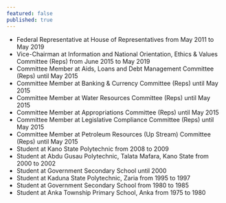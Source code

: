 ```yaml
---
featured: false
published: true
---
```

* Federal Representative at House of Representatives from May 2011 to May 2019
* Vice-Chairman at Information and National Orientation, Ethics & Values Committee (Reps) from June 2015 to May 2019
* Committee Member at Aids, Loans and Debt Management Committee (Reps) until May 2015
* Committee Member at Banking & Currency Committee (Reps) until May 2015
* Committee Member at Water Resources Committee (Reps) until May 2015
* Committee Member at Appropriations Committee (Reps) until May 2015
* Committee Member at Legislative Compliance Committee (Reps) until May 2015
* Committee Member at Petroleum Resources (Up Stream) Committee (Reps) until May 2015
* Student at Kano State Polytechnic from 2008 to 2009
* Student at Abdu Gusau Polytechnic, Talata Mafara, Kano State from 2000 to 2002
* Student at Government Secondary School until 2000
* Student at Kaduna State Polytechnic, Zaria from 1995 to 1997
* Student at Government Secondary School from 1980 to 1985
* Student at Anka Township Primary School, Anka from 1975 to 1980

